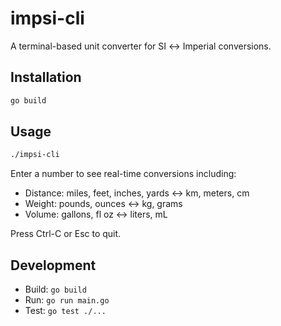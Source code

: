 # impsi-cli

A terminal-based unit converter for SI ↔ Imperial conversions.

## Installation

```bash
go build
```

## Usage

```bash
./impsi-cli
```

Enter a number to see real-time conversions including:
- Distance: miles, feet, inches, yards ↔ km, meters, cm
- Weight: pounds, ounces ↔ kg, grams
- Volume: gallons, fl oz ↔ liters, mL

Press Ctrl-C or Esc to quit.

## Development

- Build: `go build`
- Run: `go run main.go`
- Test: `go test ./...`
